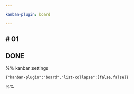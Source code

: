 ```yaml
---

kanban-plugin: board

---
```


## # 01



## DONE





%% kanban:settings
```
{"kanban-plugin":"board","list-collapse":[false,false]}
```
%%